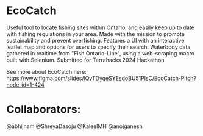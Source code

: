 # EcoCatch
Useful tool to locate fishing sites within Ontario, and easily keep up to date with fishing regulations in your area. Made with the mission to promote sustainability and prevent overfishing. Features a UI with an interactive leaflet map and options for users to specify their search.  Waterbody data gathered in realtime from "Fish Ontario-Line", using a web-scraping macro built with Selenium. Submitted for Terrahacks 2024 Hackathon. 

See more about EcoCatch here:</br>
https://www.figma.com/slides/lQvTDyqeSYEsdoBU51PlsC/EcoCatch-Pitch?node-id=1-424 

# Collaborators:
@abhijnam
@ShreyaDasoju
@KaleelMH
@anojganesh
